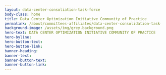 ```yaml
---
layout: data-center-consoliation-task-force
body-class: home
title: Data Center Optimization Initiative Community of Practice
permalink: /about/committees-affiliates/data-center-consolidation-task-force/
background-image: /assets/img/grey.background.png
hero-text: DATA CENTER OPTIMIZATION INITIATIVE COMMUNITY OF PRACTICE
hero-byline:
hero-button-text: 
hero-button-link: 
banner-heading: 
banner-text: 
banner-button-text: 
banner-button-link: 
---
```

